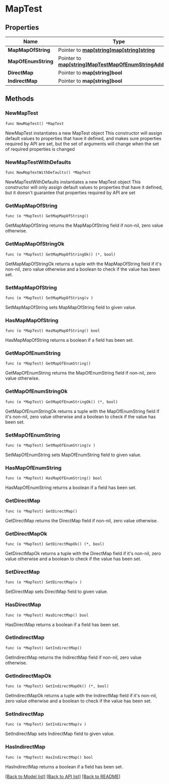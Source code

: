 # MapTest

## Properties

Name | Type | Description | Notes
------------ | ------------- | ------------- | -------------
**MapMapOfString** | Pointer to [**map[string]map[string]string**](map.md) |  | [optional] 
**MapOfEnumString** | Pointer to [**map[string]MapTestMapOfEnumStringAddlProps**](MapTestMapOfEnumStringAddlProps.md) |  | [optional] 
**DirectMap** | Pointer to **map[string]bool** |  | [optional] 
**IndirectMap** | Pointer to **map[string]bool** |  | [optional] 

## Methods

### NewMapTest

`func NewMapTest() *MapTest`

NewMapTest instantiates a new MapTest object
This constructor will assign default values to properties that have it defined,
and makes sure properties required by API are set, but the set of arguments
will change when the set of required properties is changed

### NewMapTestWithDefaults

`func NewMapTestWithDefaults() *MapTest`

NewMapTestWithDefaults instantiates a new MapTest object
This constructor will only assign default values to properties that have it defined,
but it doesn't guarantee that properties required by API are set

### GetMapMapOfString

`func (o *MapTest) GetMapMapOfString() `

GetMapMapOfString returns the MapMapOfString field if non-nil, zero value otherwise.

### GetMapMapOfStringOk

`func (o *MapTest) GetMapMapOfStringOk() (*, bool)`

GetMapMapOfStringOk returns a tuple with the MapMapOfString field if it's non-nil, zero value otherwise
and a boolean to check if the value has been set.

### SetMapMapOfString

`func (o *MapTest) SetMapMapOfString(v )`

SetMapMapOfString sets MapMapOfString field to given value.

### HasMapMapOfString

`func (o *MapTest) HasMapMapOfString() bool`

HasMapMapOfString returns a boolean if a field has been set.

### GetMapOfEnumString

`func (o *MapTest) GetMapOfEnumString() `

GetMapOfEnumString returns the MapOfEnumString field if non-nil, zero value otherwise.

### GetMapOfEnumStringOk

`func (o *MapTest) GetMapOfEnumStringOk() (*, bool)`

GetMapOfEnumStringOk returns a tuple with the MapOfEnumString field if it's non-nil, zero value otherwise
and a boolean to check if the value has been set.

### SetMapOfEnumString

`func (o *MapTest) SetMapOfEnumString(v )`

SetMapOfEnumString sets MapOfEnumString field to given value.

### HasMapOfEnumString

`func (o *MapTest) HasMapOfEnumString() bool`

HasMapOfEnumString returns a boolean if a field has been set.

### GetDirectMap

`func (o *MapTest) GetDirectMap() `

GetDirectMap returns the DirectMap field if non-nil, zero value otherwise.

### GetDirectMapOk

`func (o *MapTest) GetDirectMapOk() (*, bool)`

GetDirectMapOk returns a tuple with the DirectMap field if it's non-nil, zero value otherwise
and a boolean to check if the value has been set.

### SetDirectMap

`func (o *MapTest) SetDirectMap(v )`

SetDirectMap sets DirectMap field to given value.

### HasDirectMap

`func (o *MapTest) HasDirectMap() bool`

HasDirectMap returns a boolean if a field has been set.

### GetIndirectMap

`func (o *MapTest) GetIndirectMap() `

GetIndirectMap returns the IndirectMap field if non-nil, zero value otherwise.

### GetIndirectMapOk

`func (o *MapTest) GetIndirectMapOk() (*, bool)`

GetIndirectMapOk returns a tuple with the IndirectMap field if it's non-nil, zero value otherwise
and a boolean to check if the value has been set.

### SetIndirectMap

`func (o *MapTest) SetIndirectMap(v )`

SetIndirectMap sets IndirectMap field to given value.

### HasIndirectMap

`func (o *MapTest) HasIndirectMap() bool`

HasIndirectMap returns a boolean if a field has been set.


[[Back to Model list]](../README.md#documentation-for-models) [[Back to API list]](../README.md#documentation-for-api-endpoints) [[Back to README]](../README.md)


